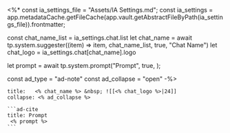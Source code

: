 <%*
const ia_settings_file = "Assets/IA Settings.md";
const ia_settings = app.metadataCache.getFileCache(app.vault.getAbstractFileByPath(ia_settings_file)).frontmatter;

const chat_name_list = ia_settings.chat.list
let chat_name = await tp.system.suggester((item) => item, chat_name_list, true, "Chat Name")
let chat_logo = ia_settings.chat[chat_name].logo

let prompt = await tp.system.prompt("Prompt", true, );

const ad_type = "ad-note"
const ad_collapse = "open"
-%>
````ad-note
title:   <% chat_name %> &nbsp; ![[<% chat_logo %>|24]]
collapse: <% ad_collapse %>

```ad-cite
title: Prompt
 <% prompt %>
```


````


